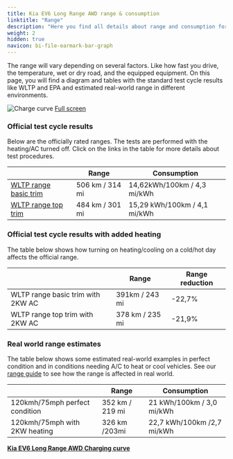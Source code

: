 ```yaml
---
title: Kia EV6 Long Range AWD range & consumption
linktitle: "Range"
description: "Here you find all details about range and consumption for Kia EV6 Long Range AWD."
weight: 2
hidden: true
navicon: bi-file-earmark-bar-graph
---
```

<!-- markdownlint-disable MD033 -->
<!-- markdownlint-disable MD010 -->

The range will vary depending on several factors. Like how fast you drive, the temperature, wet or dry road, and the equipped equipment. On this page, you will find a diagram and tables with the standard test cycle results like WLTP and EPA and estimated real-world range in different environments.

<img class="img-fluid" alt="Charge curve" src="../range.svg"/>
<a href="../range.svg">Full screen</a>

### Official test cycle results

Below are the officially rated ranges. The tests are performed with the heating/AC turned off. Click on the links in the table for more details about test procedures.

<div class="table-responsive">
<table class="table table-striped border">
	<thead>
		<tr>
			<th>
			</th>
			<th>
				Range
			</th>
			<th>
				Consumption
			</th>
		</tr>
	</thead>
	<tbody>
		<tr>
			<td>
				<a href="../../../../../guides/understandingrange/wltp/ ">
					WLTP range basic trim
				</a>
			</td>
			<td>
				506 km / 314 mi
			</td>
			<td>
				14,62kWh/100km / 4,3 mi/kWh
			</td>
		</tr>
		<tr>
			<td>
				<a href="../../../../../guides/understandingrange/wltp/ ">
					WLTP range top trim
				</a>
			</td>
			<td>
				484 km / 301 mi
			</td>
			<td>
				15,29 kWh/100km / 4,1 mi/kWh
			</td>
		</tr>
	</tbody>
</table>
</div>

### Official test cycle results with added heating

The table below shows how turning on heating/cooling on a cold/hot day affects the official range.

<div class="table-responsive">
<table class="table table-striped border">
	<thead>
		<tr>
			<th>
			</th>
			<th>
				Range
			</th>
			<th>
				Range reduction
			</th>
		</tr>
	</thead>
	<tbody>
		<tr>
			<td>
				WLTP range basic trim with 2KW AC
			</td>
			<td>
				 391km / 243 mi 
			</td>
			<td>
				-22,7%
			</td>
		</tr>
		<tr>
			<td>
				WLTP range top trim with 2KW AC
			</td>
			<td>
				378 km / 235 mi
			</td>
			<td>
				-21,9%
			</td>
		</tr>
	</tbody>
</table>
</div>

### Real world range estimates

The table below shows some estimated real-world examples in perfect condition and in conditions needing A/C to heat or cool vehicles. See our [range guide](../../../../../guides/understandingrange/) to see how the range is affected in real world.

<div class="table-responsive">
<table class="table table-striped border">
	<thead>
		<tr>
			<th>
			</th>
			<th>
				Range
			</th>
			<th>
				Consumption
			</th>
		</tr>
	</thead>
	<tbody>
		<tr>
			<td>
				120kmh/75mph perfect condition
			</td>
			<td>
				352 km / 219 mi
			</td>
			<td>
				21 kWh/100km / 3,0 mi/kWh
			</td>
		</tr>
		<tr>
			<td>
				120kmh/75mph with 2KW heating
			</td>
			<td>
				326 km /203mi
			</td>
			<td>
				22,7 kWh/100km /2,7 mi/kWh
			</td>
		</tr>
	</tbody>
</table>
</div>
<div class="mt-3 mb-3">
<a href="../" class="text-decoration-none text-black">
<strong><i class="bi-arrow-left"></i> Kia EV6 Long Range AWD </strong>
</a>
<a href="../chargingcurve/" class="text-decoration-none text-black float-end">
<strong>Charging curve <i class="bi-arrow-right"></i></strong>
</a>
</div>
